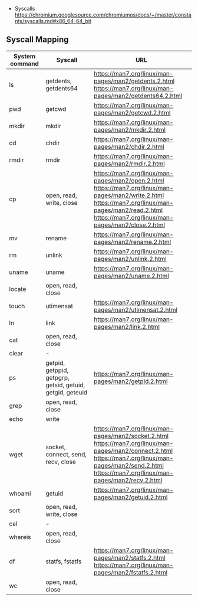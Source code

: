 - Syscalls https://chromium.googlesource.com/chromiumos/docs/+/master/constants/syscalls.md#x86_64-64_bit
## Syscall Mapping

| System command | Syscall                                                   | URL                                                                                                                                                                                                                   |
| -------------- | --------------------------------------------------------- | --------------------------------------------------------------------------------------------------------------------------------------------------------------------------------------------------------------------- |
| ls             | getdents, getdents64                                      | https://man7.org/linux/man-pages/man2/getdents.2.html<br>https://man7.org/linux/man-pages/man2/getdents64.2.html                                                                                                      |
| pwd            | getcwd                                                    | https://man7.org/linux/man-pages/man2/getcwd.2.html                                                                                                                                                                   |
| mkdir          | mkdir                                                     | https://man7.org/linux/man-pages/man2/mkdir.2.html                                                                                                                                                                    |
| cd             | chdir                                                     | https://man7.org/linux/man-pages/man2/chdir.2.html                                                                                                                                                                    |
| rmdir          | rmdir                                                     | https://man7.org/linux/man-pages/man2/rmdir.2.html                                                                                                                                                                    |
| cp             | open, read, write, close                                  | https://man7.org/linux/man-pages/man2/open.2.html<br>https://man7.org/linux/man-pages/man2/write.2.html<br>https://man7.org/linux/man-pages/man2/read.2.html<br>https://man7.org/linux/man-pages/man2/close.2.html    |
| mv             | rename                                                    | https://man7.org/linux/man-pages/man2/rename.2.html                                                                                                                                                                   |
| rm             | unlink                                                    | https://man7.org/linux/man-pages/man2/unlink.2.html                                                                                                                                                                   |
| uname          | uname                                                     | https://man7.org/linux/man-pages/man2/uname.2.html                                                                                                                                                                    |
| locate         | open, read, close                                         |                                                                                                                                                                                                                       |
| touch          | utimensat                                                 | https://man7.org/linux/man-pages/man2/utimensat.2.html                                                                                                                                                                |
| ln             | link                                                      | https://man7.org/linux/man-pages/man2/link.2.html                                                                                                                                                                     |
| cat            | open, read, close                                         |                                                                                                                                                                                                                       |
| clear          | -                                                         |                                                                                                                                                                                                                       |
| ps             | getpid, getppid, getpgrp, getsid, getuid, getgid, geteuid | https://man7.org/linux/man-pages/man2/getpid.2.html                                                                                                                                                                   |
| grep           | open, read, close                                         |                                                                                                                                                                                                                       |
| echo           | write                                                     |                                                                                                                                                                                                                       |
| wget           | socket, connect, send, recv, close                        | https://man7.org/linux/man-pages/man2/socket.2.html<br>https://man7.org/linux/man-pages/man2/connect.2.html<br>https://man7.org/linux/man-pages/man2/send.2.html<br>https://man7.org/linux/man-pages/man2/recv.2.html |
| whoami         | getuid                                                    | https://man7.org/linux/man-pages/man2/getuid.2.html                                                                                                                                                                   |
| sort           | open, read, write, close                                  |                                                                                                                                                                                                                       |
| cal            | -                                                         |                                                                                                                                                                                                                       |
| whereis        | open, read, close                                         |                                                                                                                                                                                                                       |
| df             | statfs, fstatfs                                           | https://man7.org/linux/man-pages/man2/statfs.2.html<br>https://man7.org/linux/man-pages/man2/fstatfs.2.html                                                                                                           |
| wc             | open, read, close                                         |                                                                                                                                                                                                                       |
